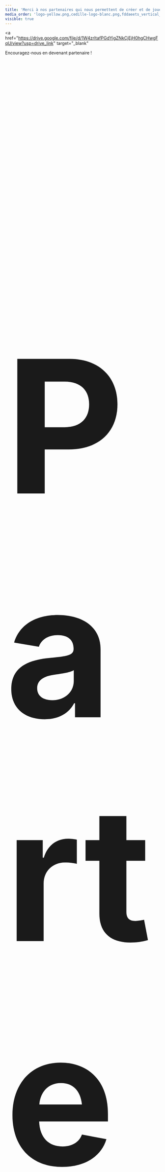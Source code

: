```yaml
---
title: 'Merci à nos partenaires qui nous permettent de créer et de jouer'
media_order: 'logo-yellow.png,cedille-logo-blanc.png,fddaeets_vertical_color copie.jpg,Merch Banner 960x400.png,image (20) (1).png,Sceau_PIAC_K+CYMK.svg,fddaeets_horizontal_color copie.jpg,Fddaeets Horizontal Color.png,dbox.svg,PIAC Seal.svg'
visible: true
---
```


<a
  href="https://drive.google.com/file/d/1W4zrltafPGdYigZNkCjEjH0hgCHwgFqU/view?usp=drive_link"
  target="_blank"
>
  Encouragez-nous en devenant partenaire !
</a>

<section style="margin-top: 5rem; margin-bottom: 5rem">
  <h3 style="font-size: 600; margin-bottom: 2.5rem">
    Partenaire

    <span style="text-transform: uppercase">Platine</span>
  </h3>

  <ul style="padding-left: 0">
    <li>
      <a href="https://www.fddaeets.ca" target="_blank">
        <img
          alt="FDDAÉÉTS"
          src="https://raconteurs.etsmtl.ca/user/pages/06.partenaires/_partenaires/Fddaeets%20Horizontal%20Color.png"
          style="height: auto; max-width: 400px"
        />
      </a>

      <p>
        La mission du Fonds de Développement Durable de l'Association étudiante de l'École de
        technologie supérieure (FDDAÉÉTS) est de financer les projets favorisant l’intégration et
        l’application du développement durable avec et pour la communauté de l’ÉTS. Le FDDAÉÉTS se
        veut un acteur décisif dans l’avènement d’une culture de développement durable au sein de la
        Communauté ÉTS et de la société québécoise. Le comité de sélection du FDDAÉÉTS est composé
        de 5 membres, dont un désigné par le comité de direction de l'ÉTS et 4 désignés par l'AÉÉTS.
        Les membres changent chaque année.
      </p>
    </li>
  </ul>
</section>

<section style="margin-top: 5rem; margin-bottom: 5rem">
  <h3 style="font-size: 600; margin-bottom: 2.5rem">
    Partenaire

    <span style="text-transform: uppercase">Diamant</span>
  </h3>

  <ul style="padding-left: 0">
    <li>
      <a href="https://www.etsmtl.ca/a-propos/developpement-durable/communautes" target="_blank">
        <img
          alt="PIAC"
          src="https://raconteurs.etsmtl.ca/user/pages/06.partenaires/_partenaires/PIAC%20Seal.svg"
          style="height: auto; max-width: 300px"
        />
      </a>

      <p>
        Le Programme d'intégration des arts et de la culture (PIAC) de l’ÉTS intervient dans les
        domaines des arts visuels, de l'art mural et des arts de la scène en apportant la culture à
        l’intérieur de l’ÉTS. Concours, expositions, soutien aux clubs, les actions accomplies sont
        variées et permettent à la communauté de l’ÉTS de découvrir la culture sous toutes ses
        couleurs.
      </p>
    </li>
  </ul>
</section>

<!-- <section style="margin-top: 5rem; margin-bottom: 5rem">
	<h3 style="font-size: 600; margin-bottom: 2.5rem;">
	    Partenaire
			
			<span style="text-transform: uppercase">Or</span>
	</h3>

	<ul style="padding-left: 0;">
	</ul>
</section> -->

<section style="margin-top: 5rem; margin-bottom: 5rem">
  <h3 style="font-size: 600; margin-bottom: 2.5rem">
    Partenaires

    <span style="text-transform: uppercase">Argent</span>
  </h3>

  <ul style="padding-left: 0">
    <li>
      <img alt="SDP" src="" style="height: auto; max-width: 300px" />

      <p>Le Service aux diplômés et à la philanthropie.</p>
    </li>

    <li>
      <img alt="ASEQ" src="" style="height: auto; max-width: 300px" />

      <p></p>
    </li>
  </ul>
</section>

<section style="margin-top: 5rem; margin-bottom: 5rem">
  <h3 style="font-size: 600; margin-bottom: 2.5rem">
    Partenaire

    <span style="text-transform: uppercase">Bronze</span>
  </h3>

  <ul style="padding-left: 0">
    <li>
      <a href="https://www.d-box.com/" target="_blank">
        <img
          alt="D-Box"
          src="https://raconteurs.etsmtl.ca/user/pages/06.partenaires/_partenaires/dbox.svg"
          style="height: auto; max-width: 300px"
        />
      </a>
    </li>
  </ul>
</section>
